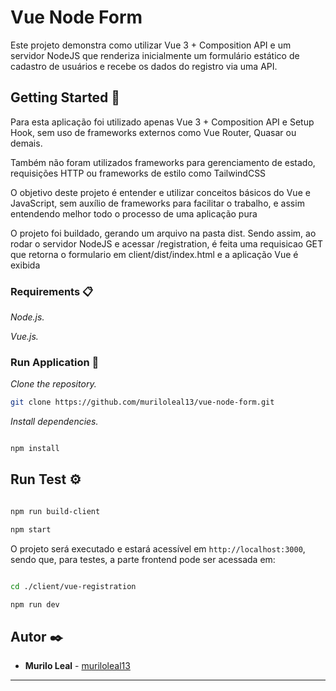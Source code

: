 # Vue Node Form

Este projeto demonstra como utilizar Vue 3 + Composition API e um servidor NodeJS que renderiza inicialmente um formulário estático de cadastro de usuários e recebe os dados do registro via uma API.

## Getting Started 🚀

Para esta aplicação foi utilizado apenas Vue 3 + Composition API e Setup Hook, sem uso de frameworks externos como Vue Router, Quasar ou demais.

Também não foram utilizados frameworks para gerenciamento de estado, requisições HTTP ou frameworks de estilo como TailwindCSS

O objetivo deste projeto é entender e utilizar conceitos básicos do Vue e JavaScript, sem auxílio de frameworks para facilitar o trabalho, e assim entendendo melhor todo o processo de uma aplicação pura

O projeto foi buildado, gerando um arquivo na pasta dist. Sendo assim, ao rodar o servidor NodeJS e acessar /registration, é feita uma requisicao GET que retorna o formulario em client/dist/index.html e a aplicação Vue é exibida

### Requirements 📋

_Node.js._

_Vue.js._

### Run Application 🔧

_Clone the repository._

```sh
git clone https://github.com/muriloleal13/vue-node-form.git
```

_Install dependencies._

```sh

npm install

```

## Run Test ⚙️

```sh

npm run build-client

npm start

```

O projeto será executado e estará acessível em `http://localhost:3000`, sendo que, para testes, a parte frontend pode ser acessada em:

```sh

cd ./client/vue-registration

npm run dev

```

## Autor ✒️

- **Murilo Leal** - [muriloleal13](https://github.com/muriloleal13)

---
